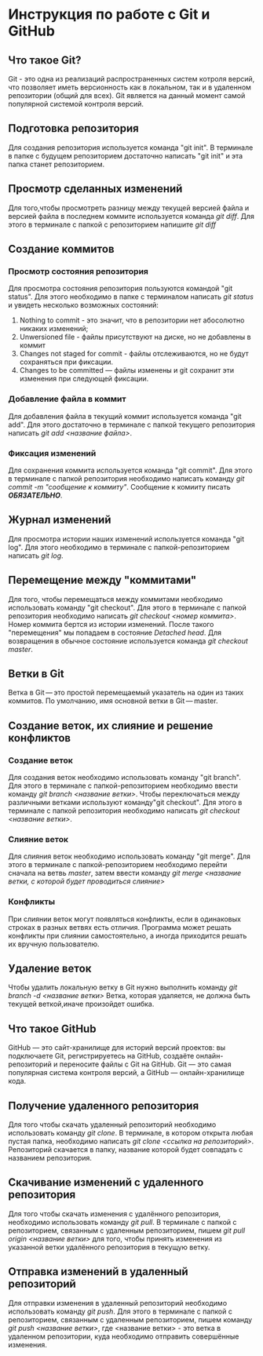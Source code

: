 # Инструкция по работе с Git и GitHub

## Что такое Git?
Git - это одна из реализаций распространенных систем котроля версий, что позволяет иметь версионность как в локальном, так и в удаленном репозитории (общий для всех). Git является на данный момент самой популярной системой контроля версий.

## Подготовка репозитория
Для создания репозитория используется команда "git init". В терминале в папке с будущем репозиторием достаточно написать "git init" и эта папка станет репозиторием.

## Просмотр сделанных изменений
Для того,чтобы просмотреть разницу между текущей версией файла и версией файла в последнем коммите используется команда *git diff*. Для этого в терминале с папкой с репозиторием напишите *git diff*

## Создание коммитов

### Просмотр состояния репозитория
Для просмотра состояния репозитория пользуются командой "git status". Для этого необходимо в папке с терминалом написать *git status* и увидеть несколько возможных состояний:
1. Nothing to commit - это значит, что в репозитории нет абосолютно никаких изменений;
2. Unwersioned file - файлы присутствуют на диске, но не добавлены в коммит
3. Changes not staged for commit - файлы отслеживаются, но не будут сохраняться при фиксации.
4. Changes to be committed — файлы изменены и git сохранит эти изменения при следующей фиксации.

### Добавление файла в коммит
Для добавления файла в текущий коммит используется команда "git add". Для этого достаточно в терминале с папкой текущего репозитория написать *git add <название файла>*.

### Фиксация изменений
Для сохранения коммита используется команда "git commit". 
Для этого в терминале с папкой репозитория необходимо написать команду *git commit -m "cообщение к коммиту"*. Сообщение к комииту писать ***ОБЯЗАТЕЛЬНО***.

## Журнал изменений
Для просмотра истории наших изменений используется команда "git log". Для этого необходимо в терминале с папкой-репозиторием написать *git log*.

## Перемещение между "коммитами"
Для того, чтобы перемещаться между коммитами необходимо использовать команду "git checkout". Для этого в терминале с папкой репозитория необходимо написать *git checkout <номер коммита>*. Номер коммита бертся из истории изменений. После такого "перемещения" мы попадаем в состояние *Detached head*. Для возвращения в обычное состояние используется команда *git checkout master*.

## Ветки в Git
Ветка в Git — это простой перемещаемый указатель на один из таких коммитов. По умолчанию, имя основной ветки в Git — master.

## Создание веток, их слияние и решение конфликтов
### Создание веток
Для создания веток необходимо использовать команду "git branch". Для этого в терминале с папкой-репозиторием необходимо ввести команду *git branch <название ветки>*. Чтобы переключаться между различными ветками используют команду"git checkout". Для этого в терминале с папкой репозитория необходимо написать *git checkout <название ветки>*.
### Слияние веток
Для слияния веток необходимо использовать команду "git merge". Для этого в терминале с папкой-репозиторием необходимо перейти сначала на ветвь *master*, затем ввести команду *git merge <название ветки, с которой будет проводиться слияние>*
### Конфликты
При слиянии веток могут появляться конфликты, если в одинаковых строках в разных ветвях есть отличия. Программа может решать конфликты при слиянии самостоятельно, а иногда приходится решать их вручную пользователю.

## Удаление веток
Чтобы удалить локальную ветку в Git нужно выполнить команду
*git branch -d <название ветки>*
Ветка, которая удаляется, не должна быть текущей веткой,иначе произойдет ошибка.

## Что такое GitHub
GitHub — это сайт-хранилище для историй версий проектов: вы подключаете Git, регистрируетесь на GitHub, создаёте онлайн-репозиторий и переносите файлы с Git на GitHub. Git — это самая популярная система контроля версий, а GitHub — онлайн-хранилище кода.

## Получение удаленного репозитория
Для того чтобы скачать удаленный репозиторий необходимо использовать команду *git clone*. В терминале, в котором открыта любая пустая папка, необходимо написать *git clone <ссылка на репозиторий>*. Репозиторий скачается в папку, название которой будет совпадать с названием репозитория.

## Скачивание изменений с удаленного репозитория
Для того чтобы скачать изменения с удалённого репозитория, необходимо использовать команду *git pull*. В терминале с папкой с репозиторием, связанным с удаленным репозиторием, пишем *git pull origin <название ветки>* для того, чтобы принять изменения из указанной ветки удалённого репозитория в текущую ветку.

## Отправка изменений в удаленный репозиторий
Для отправки изменения в удаленный репозиторий необходимо использовать команду *git push*. Для этого в терминале с папкой с репозиторием, связанным с удаленным репозиторием, пишем команду *git push <название ветки>*, где <название ветки> - это ветка в удаленном репозитории, куда необходимо отправить совершённые изменения.
